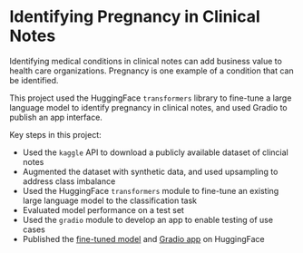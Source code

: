 # Identifying Pregnancy in Clinical Notes

Identifying medical conditions in clinical notes can add business value to health care organizations. Pregnancy is one example of a condition that can be identified.

This project used the HuggingFace `transformers` library to fine-tune a large language model to identify pregnancy in clinical notes, and used Gradio to publish an app interface.

Key steps in this project:

- Used the `kaggle` API to download a publicly available dataset of clincial notes
- Augmented the dataset with synthetic data, and used upsampling to address class imbalance
- Used the HuggingFace `transformers` module to fine-tune an existing large language model to the classification task
- Evaluated model performance on a test set
- Used the `gradio` module to develop an app to enable testing of use cases
- Published the [fine-tuned model](https://huggingface.co/elliealbertson/identifying_pregnancy_clinical_notes) and [Gradio app](https://huggingface.co/spaces/elliealbertson/identifying_pregnancy_clinical_notes) on HuggingFace

